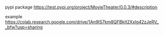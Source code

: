 
pypi package
https://test.pypi.org/project/MovieTheater/0.0.3/#description


example 
https://colab.research.google.com/drive/1An9IS7km8QFBkIt2Xxlg42zJeRV__bfw?usp=sharing

